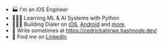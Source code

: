 - 🏭 I'm an iOS Engineer
- 👨🏽‍💻 Learning ML & AI Systems with Python
- 👷🏽‍♂️ Building Dialer on [iOS](https://apps.apple.com/ke/app/dial-it/id1591756747), [Android](https://github.com/cedricbahirwe/dialer-android) and [more](https://cedricbahirwe.github.io).
- 📝 Write sometimes at https://cedricbahirwe.hashnode.dev/
- 🔗 Find me on [LinkedIn](https://www.linkedin.com/in/cedricbahirwe)
